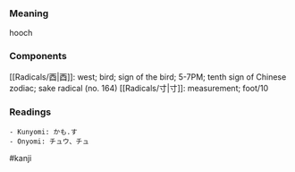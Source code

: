 ### Meaning

hooch

### Components

[[Radicals/酉|酉]]: west; bird; sign of the bird; 5-7PM; tenth sign of Chinese zodiac; sake radical (no. 164) [[Radicals/寸|寸]]: measurement; foot/10

### Readings

```
- Kunyomi: かも.す
- Onyomi: チュウ、チュ
```

#kanji